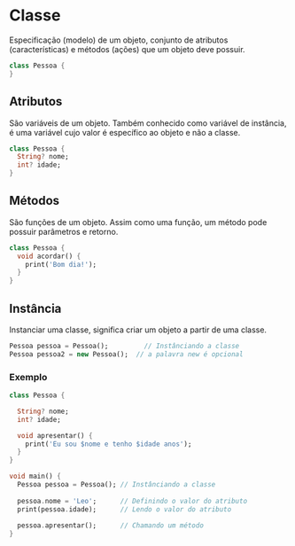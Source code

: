 # Classe

Especificação (modelo) de um objeto, conjunto de atributos (características) e métodos (ações) que um objeto deve possuir.

```dart
class Pessoa {
}
```

## Atributos

São variáveis de um objeto.
Também conhecido como variável de instância, é uma variável cujo valor é específico ao objeto e não a classe.

```dart
class Pessoa {
  String? nome;
  int? idade;
}
```

## Métodos

São funções de um objeto.
Assim como uma função, um método pode possuir parâmetros e retorno.

```dart
class Pessoa {
  void acordar() {
    print('Bom dia!');
  }
}
```

## Instância

Instanciar uma classe, significa criar um objeto a partir de uma classe.

```dart
Pessoa pessoa = Pessoa(); 		  // Instânciando a classe
Pessoa pessoa2 = new Pessoa(); 	// a palavra new é opcional
```

### Exemplo

```dart
class Pessoa {

  String? nome;
  int? idade;

  void apresentar() {
    print('Eu sou $nome e tenho $idade anos');
  }
}
```

```dart
void main() {
  Pessoa pessoa = Pessoa(); // Instânciando a classe
  
  pessoa.nome = 'Leo';      // Definindo o valor do atributo
  print(pessoa.idade);      // Lendo o valor do atributo
  
  pessoa.apresentar();      // Chamando um método
}
```
